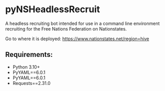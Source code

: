 # pyNSHeadlessRecruit
A headless recruiting bot intended for use in a command line environment recruiting for the Free Nations Federation on Nationstates.

Go to where it is deployed: https://www.nationstates.net/region=hive

## Requirements:

- Python 3.10+
- PyYAML==6.0.1
- PyYAML==6.0.1
- Requests==2.31.0
